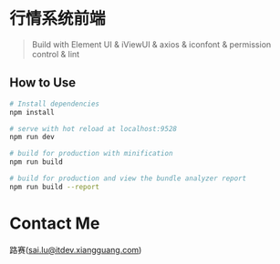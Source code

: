 # 行情系统前端

> Build with Element UI & iViewUI & axios & iconfont & permission control & lint

## How to Use

``` bash
# Install dependencies
npm install

# serve with hot reload at localhost:9528
npm run dev

# build for production with minification
npm run build

# build for production and view the bundle analyzer report
npm run build --report
```

# Contact Me
路赛(sai.lu@itdev.xiangguang.com)
